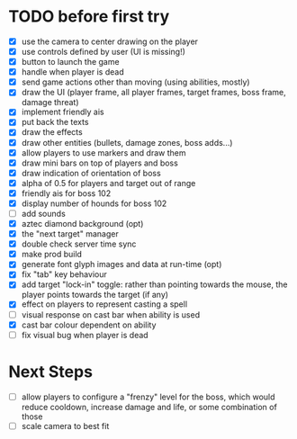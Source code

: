 # TODO before first try

- [x] use the camera to center drawing on the player
- [x] use controls defined by user (UI is missing!)
- [x] button to launch the game
- [x] handle when player is dead
- [x] send game actions other than moving (using abilities, mostly)
- [x] draw the UI (player frame, all player frames, target frames, boss frame, damage threat)
- [x] implement friendly ais
- [x] put back the texts
- [x] draw the effects
- [x] draw other entities (bullets, damage zones, boss adds...)
- [x] allow players to use markers and draw them
- [x] draw mini bars on top of players and boss
- [x] draw indication of orientation of boss
- [x] alpha of 0.5 for players and target out of range
- [x] friendly ais for boss 102
- [x] display number of hounds for boss 102
- [ ] add sounds
- [x] aztec diamond background (opt)
- [x] the "next target" manager
- [x] double check server time sync
- [x] make prod build
- [x] generate font glyph images and data at run-time (opt)
- [x] fix "tab" key behaviour
- [x] add target "lock-in" toggle: rather than pointing towards the mouse, the player points towards the target (if any)
- [x] effect on players to represent casting a spell
- [ ] visual response on cast bar when ability is used
- [x] cast bar colour dependent on ability
- [ ] fix visual bug when player is dead

# Next Steps

- [ ] allow players to configure a "frenzy" level for the boss, which would reduce cooldown, increase damage and life, or some combination of those
- [ ] scale camera to best fit
